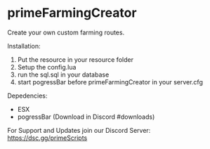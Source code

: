 # primeFarmingCreator
Create your own custom farming routes.

Installation:
1) Put the resource in your resource folder
2) Setup the config.lua
3) run the sql.sql in your database
4) start pogressBar before primeFarmingCreator in your server.cfg

Depedencies:
- ESX
- pogressBar (Download in Discord #downloads)

For Support and Updates join our Discord Server:
https://dsc.gg/primeScripts
